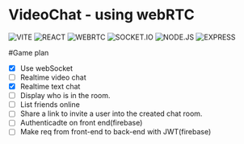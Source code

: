 # VideoChat - using webRTC

![VITE](https://img.shields.io/badge/Vite-646CFF.svg?style=for-the-badge&logo=Vite&logoColor=white)
![REACT](https://img.shields.io/badge/React-61DAFB.svg?style=for-the-badge&logo=React&logoColor=black)
![WEBRTC](https://img.shields.io/badge/WebRTC-333333.svg?style=for-the-badge&logo=WebRTC&logoColor=white)
![SOCKET.IO](https://img.shields.io/badge/Socket.io-010101.svg?style=for-the-badge&logo=socketdotio&logoColor=white)
![NODE.JS](https://img.shields.io/badge/Node.js-339933.svg?style=for-the-badge&logo=nodedotjs&logoColor=white)
![EXPRESS](https://img.shields.io/badge/Express-000000.svg?style=for-the-badge&logo=Express&logoColor=white)

#Game plan
-[x] Use webSocket
-[ ] Realtime video chat
-[x] Realtime text chat
-[ ] Display who is in the room.
-[ ] List friends online
-[ ] Share a link to invite a user into the created chat room.
-[ ] Authenticadte on front end(firebase)
-[ ] Make req from front-end to back-end with JWT(firebase)